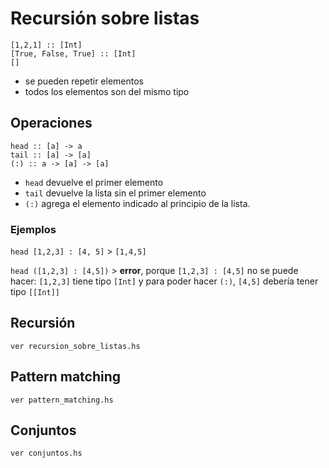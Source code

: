 # Recursión sobre listas

```
[1,2,1] :: [Int]
[True, False, True] :: [Int]
[]
```
* se pueden repetir elementos
* todos los elementos son del mismo tipo
 
## Operaciones

```
head :: [a] -> a      
tail :: [a] -> [a]      
(:) :: a -> [a] -> [a] 
```
* `head` devuelve el primer elemento
* `tail` devuelve la lista sin el primer elemento
* `(:)` agrega el elemento indicado al principio de la lista. 

### Ejemplos
`head [1,2,3] : [4, 5]` > `[1,4,5]`

`head ([1,2,3] : [4,5])` > **error**, porque `[1,2,3] : [4,5]` no se puede hacer: `[1,2,3]` tiene tipo `[Int]` y para poder hacer `(:)`,  `[4,5]` debería tener tipo `[[Int]]`

## Recursión

```
ver recursion_sobre_listas.hs
```

## Pattern matching

```
ver pattern_matching.hs
```

## Conjuntos

```
ver conjuntos.hs
```
